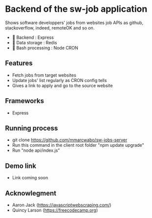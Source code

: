 # Backend of the sw-job application

  Shows software developpers' jobs from websites job APIs as github, stackoverflow, indeed, remoteOK and so on.

  * 🌟 Backend :  Express
  * 🌟 Data storage :  Redis
  * 🌟 Bash processing : Node CRON

  ## Features

  * Fetch jobs from target websites
  * Update jobs' list regularly as CRON config tells
  * Gives a link to apply and go to the source website

  ## Frameworks
  * Express

  ## Running process
  * git clone https://github.com/mmarcwabo/sw-jobs-server
  * Run this command in the client root folder  "npm update upgrade"
  * Run "node api/index.js" 
 
   ## Demo link
  * Link coming soon

   ## Acknowlegment
  * Aaron Jack (https://javascriptwebscraping.com/)
  * Quincy Larson (https://freecodecamp.org)